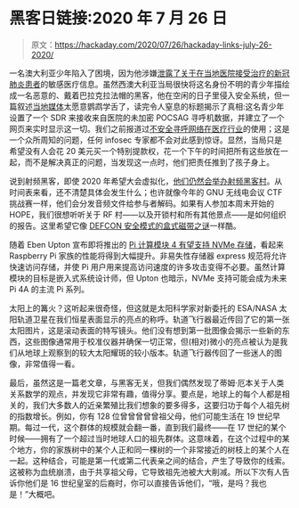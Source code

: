 # 黑客日链接:2020 年 7 月 26 日

> 原文：<https://hackaday.com/2020/07/26/hackaday-links-july-26-2020/>

一名澳大利亚少年陷入了困境，因为他涉嫌[泄露了关于在当地医院接受治疗的新冠肺炎患者](https://www.9news.com.au/national/coronavirus-western-australia-wa-data-breach-minor-allegedly-involved-site-shut-down/f80d8b89-47ba-42c4-9a1b-829eee7cb3e6)的敏感医疗信息。虽然西澳大利亚当局很快将这名身份不明的青少年描绘成一名恶意的、戴着巴拉克拉法帽的黑客，他在空闲的日子里侵入安全系统，但一篇叙述[当地媒体](https://www.9news.com.au/national/coronavirus-western-australia-wa-data-breach-medical-records-personal-information-hackers-website-covid19/0c78b0c4-29b1-423a-b39d-735841b203ef)太愿意鹦鹉学舌了，读完令人窒息的标题揭示了真相:这名青少年设置了一个 SDR 来接收来自医院的未加密 POCSAG 寻呼机数据，并建立了一个网页来实时显示这一切。我们之前报道过[不安全寻呼网络在医疗行业](https://hackaday.com/2017/12/24/art-eavesdrops-on-life-and-pagers/)的使用；这是一个众所周知的问题，任何 infosec 专家都不会对此感到惊讶。显然，当局只是希望没有人会花 20 美元买一个特别提款权，花一个下午的时间把所有这些放在一起，而不是解决真正的问题，当发现这一点时，他们把责任推到了孩子身上。

说到射频黑客，即使 2020 年希望大会虚拟化，[他们仍然会举办射频黑客村](https://scheduler.hope.net/hope2020/talk/QHQ38W/)。从时间表来看，还不清楚具体会发生什么；也许就像今年的 GNU 无线电会议 CTF 挑战赛一样，他们会分发音频文件给参与者解码。如果有人参加本周末开始的 HOPE，我们很想听听关于 RF 村——以及开锁村和所有其他景点——是如何组织的报告。这里希望它像 [DEFCON 安全模式的盒式磁带之谜](https://hackaday.com/2020/07/24/hands-on-the-pandemic-def-con-badge-is-an-audio-cassette/)一样酷。

随着 Eben Upton 宣布即将推出的 [Pi 计算模块 4 有望支持 NVMe 存储](https://www.tomshardware.com/news/raspberry-pi-nvme-support-coming)，看起来 Raspberry Pi 家族的性能将得到大幅提升。非易失性存储器 express 规范将允许快速访问存储，并使 Pi 用户用来提高访问速度的许多攻击变得不必要。虽然计算模块的目标是嵌入式系统设计师，但 Upton 也暗示，NVMe 支持可能会成为未来 Pi 4A 的主流 Pi 系列。

太阳上的篝火？这听起来很奇怪，但这就是太阳科学家对新委托的 ESA/NASA 太阳轨道卫星在我们恒星表面显示的亮点的称呼。轨道飞行器最近传回了它的第一张太阳图片，这是滚动表面的特写镜头。他们没有想到第一批图像会揭示一些新的东西，这些图像通常用于校准仪器并确保一切正常，但(相对)微小的亮点被认为是我们从地球上观察到的较大太阳耀斑的较小版本。轨道飞行器传回了一些迷人的图像，非常值得一看。

最后，虽然这是一篇老文章，与黑客无关，但我们偶然发现了蒂姆·厄本关于人类关系数学的观点，并发现它非常有趣，值得分享。要点是，地球上的每个人都是相关的，我们大多数人的近亲繁殖比我们想象的要多得多，这要归功于每个人祖先树的指数增长。例如，你有 128 位曾曾曾曾曾祖父母，他们可能生活在 19 世纪早期。每过一代，这个群体的规模就会翻一番，直到我们最终——在 17 世纪的某个时候——拥有了一个超过当时地球人口的祖先群体。这意味着，在这个过程中的某个地方，你的家族树中的某个人正和同一棵树的一个非常接近的树枝上的某个人在一起。这种结合，可能是第一代或第二代表亲之间的结合，产生了导致你的线索。这被称为血统崩溃，由于共享祖父母，它导致祖先池被大大削减。所以下次有人告诉你他们是 16 世纪皇室的后裔时，你可以直接告诉他们，“哦，是吗？我也是！”大概吧。
